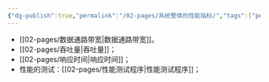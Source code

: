 ```yaml
---
{"dg-publish":true,"permalink":"/02-pages/系统整体的性能指标/","tags":["personal/blog","计算机组成原理/概述"]}
---
```


- [[02-pages/数据通路带宽\|数据通路带宽]]。
- [[02-pages/吞吐量\|吞吐量]]；
- [[02-pages/响应时间\|响应时间]]；
- 性能的测试：[[02-pages/性能测试程序\|性能测试程序]]；